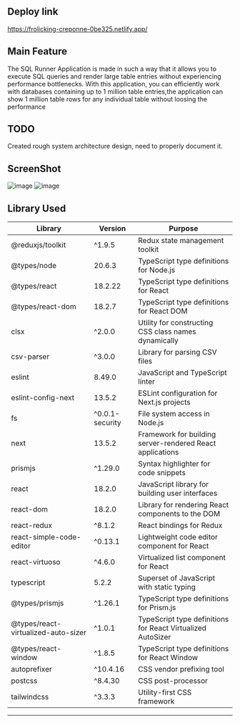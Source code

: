 ## Deploy link
https://frolicking-creponne-0be325.netlify.app/
## Main Feature
The SQL Runner Application is made in such a way that it allows you to execute SQL queries and render large table entries without experiencing performance bottlenecks. With this application, you can efficiently work with databases containing up to 1 million table entries,the application can show 1 million table rows for any individual table without loosing the performance

## TODO
Created rough system architecture design, need to properly document it.

## ScreenShot
![image](https://github.com/mrakm/onlineSQLrunner/assets/32322434/5c3c7e86-36a0-4504-abe7-5ec1ea2535f9)
![image](https://github.com/mrakm/onlineSQLrunner/assets/32322434/f506cf43-ce6e-4acc-8464-c80a0e7f4fb2)



## Library Used
| Library | Version | Purpose |
|---------------------------|-----------|-------------------------------------------------------------------------|
| @reduxjs/toolkit | ^1.9.5 | Redux state management toolkit |
| @types/node | 20.6.3 | TypeScript type definitions for Node.js |
| @types/react | 18.2.22 | TypeScript type definitions for React |
| @types/react-dom | 18.2.7 | TypeScript type definitions for React DOM |
| clsx | ^2.0.0 | Utility for constructing CSS class names dynamically |
| csv-parser | ^3.0.0 | Library for parsing CSV files |
| eslint | 8.49.0 | JavaScript and TypeScript linter |
| eslint-config-next | 13.5.2 | ESLint configuration for Next.js projects |
| fs | ^0.0.1-security | File system access in Node.js |
| next | 13.5.2 | Framework for building server-rendered React applications |
| prismjs | ^1.29.0 | Syntax highlighter for code snippets |
| react | 18.2.0 | JavaScript library for building user interfaces |
| react-dom | 18.2.0 | Library for rendering React components to the DOM |
| react-redux | ^8.1.2 | React bindings for Redux |
| react-simple-code-editor | ^0.13.1 | Lightweight code editor component for React |
| react-virtuoso | ^4.6.0 | Virtualized list component for React |
| typescript | 5.2.2 | Superset of JavaScript with static typing |
| @types/prismjs | ^1.26.1 | TypeScript type definitions for Prism.js |
| @types/react-virtualized-auto-sizer | ^1.0.1 | TypeScript type definitions for React Virtualized AutoSizer |
| @types/react-window | ^1.8.5 | TypeScript type definitions for React Window |
| autoprefixer | ^10.4.16 | CSS vendor prefixing tool |
| postcss | ^8.4.30 | CSS post-processor |
| tailwindcss | ^3.3.3 | Utility-first CSS framework |

---

